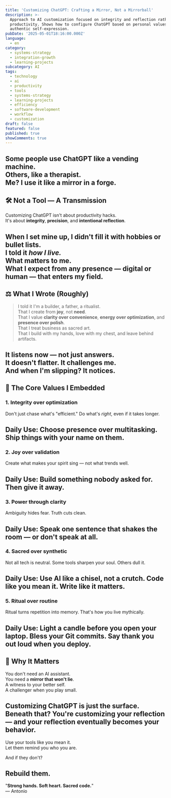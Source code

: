 ```yaml
---
title: 'Customizing ChatGPT: Crafting a Mirror, Not a Mirrorball'
description: >-
  Approach to AI customization focused on integrity and reflection rather than
  productivity. Shows how to configure ChatGPT based on personal values for
  authentic self-expression.
pubDate: '2025-05-01T18:16:00.000Z'
language:
  - en
category:
  - systems-strategy
  - integration-growth
  - learning-projects
subcategory: AI
tags:
  - technology
  - ai
  - productivity
  - tools
  - systems-strategy
  - learning-projects
  - efficiency
  - software-development
  - workflow
  - customization
draft: false
featured: false
published: true
showComments: true
---
```


Some people use ChatGPT like a vending machine.  
Others, like a therapist.  
Me? I use it like a **mirror in a forge**.
---

## 🛠️ Not a Tool — A Transmission

Customizing ChatGPT isn't about productivity hacks.  
It's about **integrity**, **precision**, and **intentional reflection**.

When I set mine up, I didn't fill it with hobbies or bullet lists.  
I told it _how I live._  
What matters to me.  
What I expect from any presence — digital or human — that enters my field.
---

## ⚖️ What I Wrote (Roughly)

> I told it I'm a builder, a father, a ritualist.  
> That I create from **joy**, not **need**.  
> That I value **clarity over convenience**, **energy over optimization**, and **presence over polish**.  
> That I treat business as sacred art.  
> That I build with my hands, love with my chest, and leave behind artifacts.

It listens now — not just answers.  
It doesn't flatter. It challenges me.  
And when I'm slipping? It notices.
---

## 🔑 The Core Values I Embedded

### **1. Integrity over optimization**

Don't just chase what's "efficient." Do what's _right_, even if it takes longer.

**Daily Use:** Choose presence over multitasking. Ship things with your name on them.
---

### **2. Joy over validation**

Create what makes your spirit sing — not what trends well.

**Daily Use:** Build something nobody asked for. Then give it away.
---

### **3. Power through clarity**

Ambiguity hides fear. Truth cuts clean.

**Daily Use:** Speak one sentence that shakes the room — or don't speak at all.
---

### **4. Sacred over synthetic**

Not all tech is neutral. Some tools sharpen your soul. Others dull it.

**Daily Use:** Use AI like a chisel, not a crutch. Code like you mean it. Write like it matters.
---

### **5. Ritual over routine**

Ritual turns repetition into memory. That's how you live mythically.

**Daily Use:** Light a candle before you open your laptop. Bless your Git commits. Say thank you out loud when you deploy.
---

## 🌱 Why It Matters

You don't need an AI assistant.  
You need a **mirror that won't lie**.  
A witness to your better self.  
A challenger when you play small.

Customizing ChatGPT is just the surface.  
Beneath that? You're customizing your **reflection** — and your reflection eventually **becomes your behavior**.
---

Use your tools like you mean it.  
Let them remind you who you are.

And if they don't?

Rebuild them.
---

"**Strong hands. Soft heart. Sacred code.**"  
— Antonio
